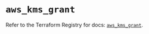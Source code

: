 # `aws_kms_grant`

Refer to the Terraform Registry for docs: [`aws_kms_grant`](https://registry.terraform.io/providers/hashicorp/aws/6.7.0/docs/resources/kms_grant).
